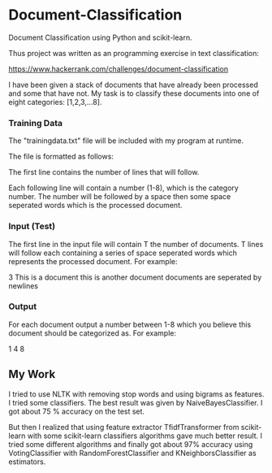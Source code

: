 # Document-Classification
Document Classification using Python and scikit-learn.

Thus project was written as an programming exercise in text classification:

https://www.hackerrank.com/challenges/document-classification


I have been given a stack of documents that have already been processed and some that have not. My task is to classify these documents into one of eight categories: [1,2,3,…8].

### Training Data

The "trainingdata.txt" file will be included with my program at runtime.

The file is formatted as follows:

The first line contains the number of lines that will follow.

Each following line will contain a number (1-8), which is the category number. The number will be followed by a space then some space seperated words which is the processed document.

### Input (Test)

The first line in the input file will contain T the number of documents. T lines will follow each containing a series of space seperated words which represents the processed document. For example:

3 
This is a document 
this is another document 
documents are seperated by newlines


### Output

For each document output a number between 1-8 which you believe this document should be categorized as. For example:

1 
4 
8

## My Work

I tried to use NLTK with removing stop words and using bigrams as features. I tried some classifiers. The best result was given by NaiveBayesClassifier. I got about 75 % accuracy on the test set.

But then I realized that using feature extractor TfidfTransformer from scikit-learn with some scikit-learn classifiers algorithms gave much better result. I tried some different algorithms and finally got about 97% accuracy using  VotingClassifier with RandomForestClassifier and KNeighborsClassifier as estimators.


